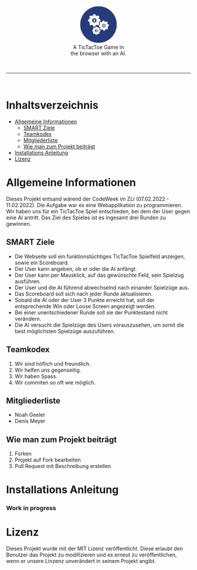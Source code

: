 <br>

<p align="center">
  <img src="./src/images/tictactoeai.png" height="100px"><br>
  A TicTacToe Game in<br>
  the browser with an AI.
</p>
<br>

-------------------------------------------------

<br>

# Inhaltsverzeichnis

- [Allgemeine Informationen](https://github.com/Nevah5/tictactoeai#allgemeine-informationen)
  - [SMART Ziele](https://github.com/Nevah5/tictactoeai#smart-ziele)
  - [Teamkodex](https://github.com/Nevah5/tictactoeai#teamkodex)
  - [Mitgliederliste](https://github.com/Nevah5/tictactoeai#mitgliederliste)
  - [Wie man zum Projekt beiträgt](https://github.com/Nevah5/tictactoeai#wie-man-zum-projekt-beiträgt)
- [Installations Anleitung](https://github.com/Nevah5/tictactoeai#installations-anleitung)
- [Lizenz](https://github.com/Nevah5/tictactoeai#lizenz)

# Allgemeine Informationen
Dieses Projekt entsand wärend der CodeWeek im ZLI (07.02.2022 - 11.02.2022). Die Aufgabe war es eine Webapplikation zu programmieren. Wir haben uns für ein TicTacToe Spiel entschieden, bei dem der User gegen eine AI antritt. Das Ziel des Spieles ist es ingesamt drei Runden zu gewinnen.

## SMART Ziele
- Die Webseite soll ein funktionstüchtiges TicTacToe Spielfeld anzeigen, sowie ein Scoreboard.
- Der User kann angeben, ob er oder die AI anfängt.
- Der User kann per Mausklick, auf das gewünschte Feld, sein Spielzug ausführen.
- Der User und die AI führend abwechselnd nach einander Spielzüge aus.
- Das Scoreboard soll sich nach jeder Runde aktualisieren.
- Sobald die AI oder der User 3 Punkte erreicht hat, soll der entsprechende Win oder Loose Screen angezeigt werden.
- Bei einer unentschiedener Runde soll sie der Punktestand nicht verändern.
- Die AI versucht die Spielzüge des Users vorauszusehen, um somit die best möglichsten Spielzüge auszuführen.

## Teamkodex

1. Wir sind höflich und freundlich.
2. Wir helfen uns gegenseitig.
3. Wir haben Spass.
4. Wir commiten so oft wie möglich.

## Mitgliederliste
- Noah Geeler
- Denis Meyer

## Wie man zum Projekt beiträgt
1. Forken
2. Projekt auf Fork bearbeiten
3. Pull Request mit Beschreibung erstellen

# Installations Anleitung
### Work in progress


# Lizenz
Dieses Projekt wurde mit der MIT Lizenz veröffentlicht. Diese erlaubt den Benutzer das Projekt zu modifizieren und es erneut zu veröffentlichen, wenn er unsere Linzenz unverändert in seinem Projekt angibt.
